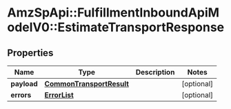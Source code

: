 # AmzSpApi::FulfillmentInboundApiModelV0::EstimateTransportResponse

## Properties
Name | Type | Description | Notes
------------ | ------------- | ------------- | -------------
**payload** | [**CommonTransportResult**](CommonTransportResult.md) |  | [optional] 
**errors** | [**ErrorList**](ErrorList.md) |  | [optional] 


